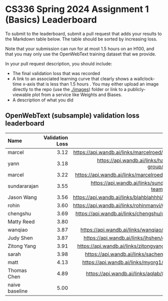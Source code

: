 # CS336 Spring 2024 Assignment 1 (Basics) Leaderboard

To submit to the leaderboard, submit a pull request that adds your results to
the Markdown table below. The table should be sorted by increasing loss.

Note that your submission can run for at most 1.5 hours on an H100, and that you
may only use the OpenWebText training dataset that we provide.

In your pull request description, you should include:

- The final validation loss that was recorded
- A link to an associated learning curve that clearly shows a wallclock-time
  x-axis that is less than 1.5 hours . You may either upload an image directly
  to the repo (use the [./images](./images)) folder or link to a
  publicly-viewable plot from a service like Weights and Biases.
- A description of what you did


## OpenWebText (subsample) validation loss leaderboard

| Name           | Validation Loss | Link                                         |
|:---------------|----------------:|---------------------------------------------:|
| marcel         |            3.12 |https://api.wandb.ai/links/marcelroed/j5mgt64n|
| yann           |            3.18 |https://api.wandb.ai/links/hashimoto-group/5t1e2wjd|
| marcel         |            3.22 |https://api.wandb.ai/links/marcelroed/q38fyr6r|
| sundararajan   |            3.55 | https://api.wandb.ai/links/sundararajan-team/hfzoaoof |
| Jason Wang     |            3.56 | https://api.wandb.ai/links/blahblahhhj/wzewv5jr |
| rohin          |            3.60 |https://api.wandb.ai/links/rohinmanvi/0xenuz30|
| chengshu       |            3.69 | https://api.wandb.ai/links/chengshu/q9dgud3z |
| Matty Reed     |            3.80 | [image](./images/Matt_Reed_Validation_Loss.png) |
| wanqiao        |            3.87 | https://api.wandb.ai/links/wanqiao/thuus40n  |
| Judy Shen      |            3.87 | https://api.wandb.ai/links/jhshen/c7t0mvgk   |
| Zitong Yang    |            3.91 | https://api.wandb.ai/links/zitongyang/j0fzs8tn |
| sarah          |            3.98 | https://api.wandb.ai/links/sachen/n5faddjv   |
| matt           |            4.13 | https://api.wandb.ai/links/myorg1/efyphohq   |
| Thomas Chen    |            4.89 | https://api.wandb.ai/links/aqlab/8gx0m7in    |
| naive baseline |            5.00 |                                              |

